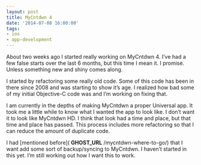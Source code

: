 ```yaml
---
layout: post
title: MyCntdwn 4
date: '2014-07-08 16:00:00'
tags:
- ios
- app-development
---
```


About two weeks ago I started really working on MyCntdwn 4. I’ve had a few false starts over the last 6 months, but this time I mean it. I promise. Unless something new and shiny comes along.

I started by refactoring some really old code. Some of this code has been in there since 2008 and was starting to show it’s age. I realized how bad some of my initial Objective-C code was and I’m working on fixing that.

I am currently in the depths of making MyCntdwn a proper Universal app. It took me a little while to know what I wanted the app to look like. I don’t want it to look like MyCntdwn HD. I think that look had a time and place, but that time and place has passed. This process includes more refactoring so that I can reduce the amount of duplicate code.

I had [mentioned before]( __GHOST_URL__ /mycntdwn-where-to-go/) that I want add some sort of backup/syncing to MyCntdwn. I haven’t started in this yet. I’m still working out how I want this to work.

